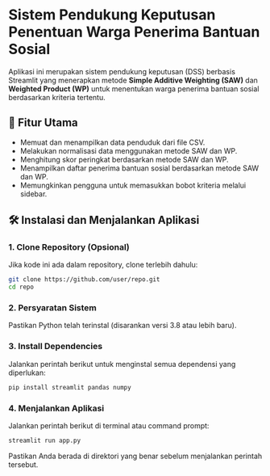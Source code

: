 # Sistem Pendukung Keputusan Penentuan Warga Penerima Bantuan Sosial

Aplikasi ini merupakan sistem pendukung keputusan (DSS) berbasis Streamlit yang menerapkan metode **Simple Additive Weighting (SAW)** dan **Weighted Product (WP)** untuk menentukan warga penerima bantuan sosial berdasarkan kriteria tertentu.

## 📌 Fitur Utama
- Memuat dan menampilkan data penduduk dari file CSV.
- Melakukan normalisasi data menggunakan metode SAW dan WP.
- Menghitung skor peringkat berdasarkan metode SAW dan WP.
- Menampilkan daftar penerima bantuan sosial berdasarkan metode SAW dan WP.
- Memungkinkan pengguna untuk memasukkan bobot kriteria melalui sidebar.

## 🛠️ Instalasi dan Menjalankan Aplikasi
### 1. Clone Repository (Opsional)
Jika kode ini ada dalam repository, clone terlebih dahulu:
```bash
git clone https://github.com/user/repo.git
cd repo
```

### 2. Persyaratan Sistem
Pastikan Python telah terinstal (disarankan versi 3.8 atau lebih baru).

### 3. Install Dependencies
Jalankan perintah berikut untuk menginstal semua dependensi yang diperlukan:
```bash
pip install streamlit pandas numpy
```

### 4. Menjalankan Aplikasi
Jalankan perintah berikut di terminal atau command prompt:
```bash
streamlit run app.py
```
Pastikan Anda berada di direktori yang benar sebelum menjalankan perintah tersebut.